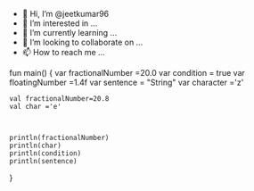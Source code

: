 - 👋 Hi, I’m @jeetkumar96
- 👀 I’m interested in ...
- 🌱 I’m currently learning ...
- 💞️ I’m looking to collaborate on ...
- 📫 How to reach me ...

<!---
jeetkumar96/jeetkumar96 is a ✨ special ✨ repository because its `README.md` (this file) appears on your GitHub profile.
You can click the Preview link to take a look at your changes.
--->
fun main() {
    var fractionalNumber =20.0 
    var condition = true
    var floatingNumber =1.4f
    var sentence = "String"
    var character ='z'
    
    val fractionalNumber=20.8
    val char ='e'
    
    
    
    println(fractionalNumber)
    println(char)
    println(condition)
    println(sentence)
    
}
